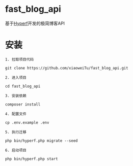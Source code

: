 # fast_blog_api


基于[Hyperf](https://github.com/hyperf/hyperf.git)开发的极简博客API

# 安装
```
1. 拉取项目代码

git clone https://github.com/xiaoweiTu/fast_blog_api.git

2. 进入项目

cd fast_blog_api

3. 安装依赖

composer install

4. 配置文件

cp .env.example .env

5. 执行迁移

php bin/hyperf.php migrate --seed

6. 启动项目

php bin/hyperf.php start

```
